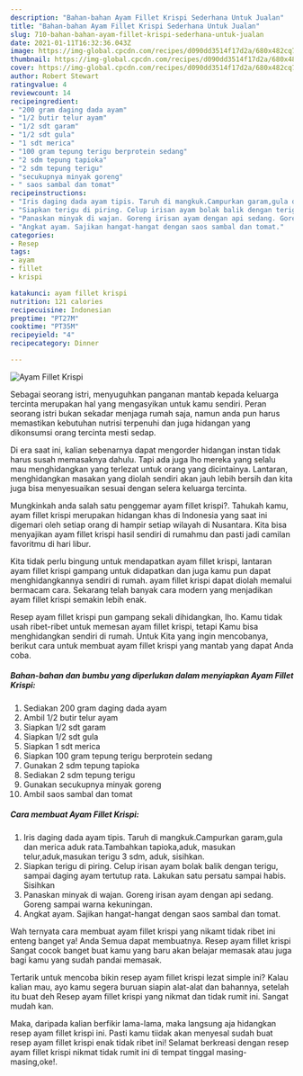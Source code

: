 ```yaml
---
description: "Bahan-bahan Ayam Fillet Krispi Sederhana Untuk Jualan"
title: "Bahan-bahan Ayam Fillet Krispi Sederhana Untuk Jualan"
slug: 710-bahan-bahan-ayam-fillet-krispi-sederhana-untuk-jualan
date: 2021-01-11T16:32:36.043Z
image: https://img-global.cpcdn.com/recipes/d090dd3514f17d2a/680x482cq70/ayam-fillet-krispi-foto-resep-utama.jpg
thumbnail: https://img-global.cpcdn.com/recipes/d090dd3514f17d2a/680x482cq70/ayam-fillet-krispi-foto-resep-utama.jpg
cover: https://img-global.cpcdn.com/recipes/d090dd3514f17d2a/680x482cq70/ayam-fillet-krispi-foto-resep-utama.jpg
author: Robert Stewart
ratingvalue: 4
reviewcount: 14
recipeingredient:
- "200 gram daging dada ayam"
- "1/2 butir telur ayam"
- "1/2 sdt garam"
- "1/2 sdt gula"
- "1 sdt merica"
- "100 gram tepung terigu berprotein sedang"
- "2 sdm tepung tapioka"
- "2 sdm tepung terigu"
- "secukupnya minyak goreng"
- " saos sambal dan tomat"
recipeinstructions:
- "Iris daging dada ayam tipis. Taruh di mangkuk.Campurkan garam,gula dan merica aduk rata.Tambahkan tapioka,aduk, masukan telur,aduk,masukan terigu 3 sdm, aduk, sisihkan."
- "Siapkan terigu di piring. Celup irisan ayam bolak balik dengan terigu, sampai daging ayam tertutup rata. Lakukan satu persatu sampai habis. Sisihkan"
- "Panaskan minyak di wajan. Goreng irisan ayam dengan api sedang. Goreng sampai warna kekuningan."
- "Angkat ayam. Sajikan hangat-hangat dengan saos sambal dan tomat."
categories:
- Resep
tags:
- ayam
- fillet
- krispi

katakunci: ayam fillet krispi 
nutrition: 121 calories
recipecuisine: Indonesian
preptime: "PT27M"
cooktime: "PT35M"
recipeyield: "4"
recipecategory: Dinner

---
```



![Ayam Fillet Krispi](https://img-global.cpcdn.com/recipes/d090dd3514f17d2a/680x482cq70/ayam-fillet-krispi-foto-resep-utama.jpg)

Sebagai seorang istri, menyuguhkan panganan mantab kepada keluarga tercinta merupakan hal yang mengasyikan untuk kamu sendiri. Peran seorang istri bukan sekadar menjaga rumah saja, namun anda pun harus memastikan kebutuhan nutrisi terpenuhi dan juga hidangan yang dikonsumsi orang tercinta mesti sedap.

Di era  saat ini, kalian sebenarnya dapat mengorder hidangan instan tidak harus susah memasaknya dahulu. Tapi ada juga lho mereka yang selalu mau menghidangkan yang terlezat untuk orang yang dicintainya. Lantaran, menghidangkan masakan yang diolah sendiri akan jauh lebih bersih dan kita juga bisa menyesuaikan sesuai dengan selera keluarga tercinta. 



Mungkinkah anda salah satu penggemar ayam fillet krispi?. Tahukah kamu, ayam fillet krispi merupakan hidangan khas di Indonesia yang saat ini digemari oleh setiap orang di hampir setiap wilayah di Nusantara. Kita bisa menyajikan ayam fillet krispi hasil sendiri di rumahmu dan pasti jadi camilan favoritmu di hari libur.

Kita tidak perlu bingung untuk mendapatkan ayam fillet krispi, lantaran ayam fillet krispi gampang untuk didapatkan dan juga kamu pun dapat menghidangkannya sendiri di rumah. ayam fillet krispi dapat diolah memalui bermacam cara. Sekarang telah banyak cara modern yang menjadikan ayam fillet krispi semakin lebih enak.

Resep ayam fillet krispi pun gampang sekali dihidangkan, lho. Kamu tidak usah ribet-ribet untuk memesan ayam fillet krispi, tetapi Kamu bisa menghidangkan sendiri di rumah. Untuk Kita yang ingin mencobanya, berikut cara untuk membuat ayam fillet krispi yang mantab yang dapat Anda coba.

<!--inarticleads1-->

##### Bahan-bahan dan bumbu yang diperlukan dalam menyiapkan Ayam Fillet Krispi:

1. Sediakan 200 gram daging dada ayam
1. Ambil 1/2 butir telur ayam
1. Siapkan 1/2 sdt garam
1. Siapkan 1/2 sdt gula
1. Siapkan 1 sdt merica
1. Siapkan 100 gram tepung terigu berprotein sedang
1. Gunakan 2 sdm tepung tapioka
1. Sediakan 2 sdm tepung terigu
1. Gunakan secukupnya minyak goreng
1. Ambil  saos sambal dan tomat




<!--inarticleads2-->

##### Cara membuat Ayam Fillet Krispi:

1. Iris daging dada ayam tipis. Taruh di mangkuk.Campurkan garam,gula dan merica aduk rata.Tambahkan tapioka,aduk, masukan telur,aduk,masukan terigu 3 sdm, aduk, sisihkan.
1. Siapkan terigu di piring. Celup irisan ayam bolak balik dengan terigu, sampai daging ayam tertutup rata. Lakukan satu persatu sampai habis. Sisihkan
1. Panaskan minyak di wajan. Goreng irisan ayam dengan api sedang. Goreng sampai warna kekuningan.
1. Angkat ayam. Sajikan hangat-hangat dengan saos sambal dan tomat.




Wah ternyata cara membuat ayam fillet krispi yang nikamt tidak ribet ini enteng banget ya! Anda Semua dapat membuatnya. Resep ayam fillet krispi Sangat cocok banget buat kamu yang baru akan belajar memasak atau juga bagi kamu yang sudah pandai memasak.

Tertarik untuk mencoba bikin resep ayam fillet krispi lezat simple ini? Kalau kalian mau, ayo kamu segera buruan siapin alat-alat dan bahannya, setelah itu buat deh Resep ayam fillet krispi yang nikmat dan tidak rumit ini. Sangat mudah kan. 

Maka, daripada kalian berfikir lama-lama, maka langsung aja hidangkan resep ayam fillet krispi ini. Pasti kamu tiidak akan menyesal sudah buat resep ayam fillet krispi enak tidak ribet ini! Selamat berkreasi dengan resep ayam fillet krispi nikmat tidak rumit ini di tempat tinggal masing-masing,oke!.

